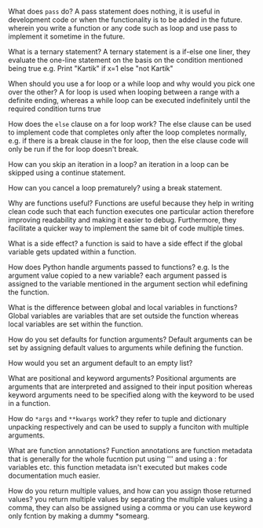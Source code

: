 
What does `pass` do?
A pass statement does nothing, it is useful in development code or when the functionality is to be added in the future. wherein you write a function or any code such as loop and use pass to implement it sometime in the future.

What is a ternary statement?
A ternary statement is a if-else one liner, they evaluate the one-line statement on the basis on the condition mentioned being true
e.g. Print "Kartik" if x=1 else "not Kartik" 

When should you use a for loop or a while loop and why would you pick one over the other?
A for loop is used when looping between a range with a definite ending, whereas a while loop can be executed indefinitely until the required condition turns true

How does the `else` clause on a for loop work?
The else clause can be used to implement code that completes only after the loop completes normally, e.g. if there is a break clause in the for loop, then the else clause code will only be run if the for loop doesn't break.

How can you skip an iteration in a loop?
an iteration in a loop can be skipped using a continue statement.

How can you cancel a loop prematurely?
using a break statement.

Why are functions useful?
Functions are useful because they help in writing clean code such that each function executes one particular action therefore improving readability and making it easier to debug. Furthermore, they facilitate a quicker way to implement the same bit of code multiple times.

What is a side effect?
a function is said to have a side effect if the global variable gets updated within a function.

How does Python handle arguments passed to functions? e.g. Is the argument value copied to a new variable? each argument passed is assigned to the variable mentioned in the argument section whil edefining the function. 


What is the difference between global and local variables in functions?
Global variables are variables that are set outside the function whereas local variables are set within the function. 

How do you set defaults for function arguments?
Default arguments can be set by assigning default values to arguments while defining the function. 

How would you set an argument default to an empty list?

What are positional and keyword arguments?
Positional arguments are arguments that are interpreted and assigned to their input position whereas keyword arguments need to be specified along with the keyword to be used in a function. 

How do `*args` and `**kwargs` work?
they refer to tuple and dictionary unpacking respectively and can be used to supply a funciton with multiple arguments.

What are function annotations?
Function annotations are function metadata that is generally for the whole fucntion put using ''' and using a : for variables etc. this function metadata isn't executed but makes code documentation much easier.

How do you return multiple values, and how can you assign those returned values?
you return multiple values by separating the multiple values using a comma, they can also be assigned using a comma or you can use keyword only fcntion by making a dummy *somearg.